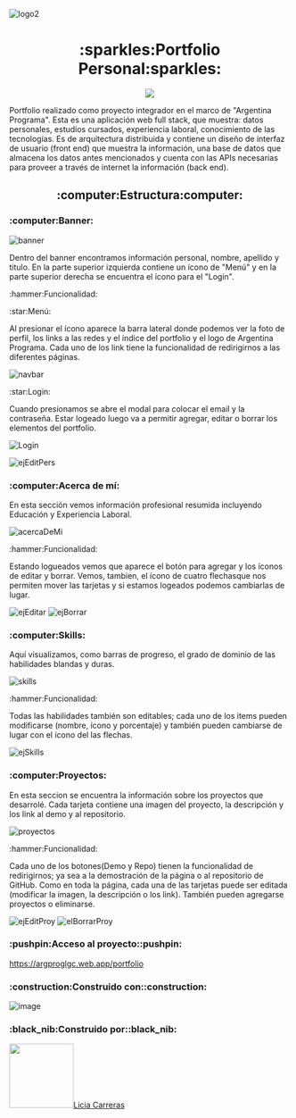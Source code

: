 ![logo2](https://user-images.githubusercontent.com/97195642/198836608-9d242be8-8042-4b6f-a915-f263c48ae93e.jpg)

<h1 align="center"> :sparkles:Portfolio Personal:sparkles: </h1>

   <p align="center">
   <img src="https://img.shields.io/badge/STATUS-EN%20DESAROLLO-pink">
   </p>
   
   Portfolio realizado como proyecto integrador en el marco de "Argentina Programa". Esta es una aplicación web full stack, que muestra: datos personales, estudios cursados, experiencia laboral, conocimiento de las tecnologías. Es de arquitectura distribuida y contiene un diseño de interfaz de usuario (front end) que muestra la información, una base de datos que almacena los datos antes mencionados y cuenta con las APIs necesarias para proveer a través de internet la información (back end).
   
<h2 align="center"> :computer:Estructura:computer: </h2>

<h3 align="left"> :computer:Banner:</h3>

![banner](https://user-images.githubusercontent.com/97195642/198838036-d861a6d3-5f27-4004-a1c5-97361f481019.PNG)

Dentro del banner encontramos información personal, nombre, apellido y titulo. En la parte superior izquierda contiene un ícono de "Menú" y en la parte superior derecha se encuentra el ícono para el "Login".

<p align="left"> :hammer:Funcionalidad:</p>

<p align="left"> :star:Menú:</p>
Al presionar el ícono aparece la barra lateral donde podemos ver la foto de perfil, los links a las redes y el índice del portfolio y el logo de Argentina Programa. Cada uno de los link tiene la funcionalidad de redirigirnos a las diferentes páginas.

![navbar](https://user-images.githubusercontent.com/97195642/198839488-ec16129b-f4fb-469f-97c1-b37092f667f9.PNG)

<p align="left"> :star:Login:</p>
Cuando presionamos se abre el modal para colocar el email y la contraseña. Estar logeado luego va a permitir agregar, editar o borrar los elementos del portfolio.

![Login](https://user-images.githubusercontent.com/97195642/198839996-ab8ebd83-e367-487b-9342-9db52fab8917.PNG)

![ejEditPers](https://user-images.githubusercontent.com/97195642/198845392-a958c1e9-c2db-40c0-99a9-037dba0aedb5.PNG)

<h3 align="left"> :computer:Acerca de mí:</h3>

En esta sección vemos información profesional resumida incluyendo Educación y Experiencia Laboral.

![acercaDeMi](https://user-images.githubusercontent.com/97195642/198840310-d8713436-5f59-45fd-acfe-c024d3846472.PNG)

<p align="left"> :hammer:Funcionalidad:</p>
Estando logueados vemos que aparece el botón para agregar y los íconos de editar y borrar. Vemos, tambien, el ícono de cuatro flechasque nos permiten mover las tarjetas y si estamos logeados podemos cambiarlas de lugar.

![ejEditar](https://user-images.githubusercontent.com/97195642/198841009-1f50eb3a-084d-4e54-acd9-b204f515a059.PNG)
![ejBorrar](https://user-images.githubusercontent.com/97195642/198841018-a0719fb1-b53b-4dbf-b264-cd2fbfffa494.PNG)

<h3 align="left"> :computer:Skills:</h3>

Aquí visualizamos, como barras de progreso, el grado de dominio de las habilidades blandas y duras.

![skills](https://user-images.githubusercontent.com/97195642/198841526-c325210a-0b11-4951-a3dc-e2660ce44894.PNG)

<p align="left"> :hammer:Funcionalidad:</p>
Todas las habilidades también son editables; cada uno de los items pueden modificarse (nombre, ícono y porcentaje) y también pueden cambiarse de lugar con el ícono del las flechas.


![ejSkills](https://user-images.githubusercontent.com/97195642/198842100-ef35484c-8fb4-4c9e-9d19-82c098093e91.PNG)

<h3 align="left"> :computer:Proyectos:</h3>

En esta seccion se encuentra la información sobre los proyectos que desarrolé. Cada tarjeta contiene una imagen del proyecto, la descripción y los link al demo y al repositorio.

![proyectos](https://user-images.githubusercontent.com/97195642/198844463-a994f44e-53df-4a85-a388-c2702bb25d4b.PNG)

<p align="left"> :hammer:Funcionalidad:</p>
Cada uno de los botones(Demo y Repo) tienen la funcionalidad de redirigirnos; ya sea a la demostración de la página o al repositorio de GitHub.
Como en toda la página, cada una de las tarjetas puede ser editada (modificar la imagen, la descripción o los link). También pueden agregarse proyectos o eliminarse.


![ejEditProy](https://user-images.githubusercontent.com/97195642/198844974-ba9b5c00-bd8d-43da-9ac3-da656e4a5eda.PNG)
![elBorrarProy](https://user-images.githubusercontent.com/97195642/198845029-5323caf7-1912-440c-8d62-c8d87ef9ce15.PNG)

<h3 align="left">:pushpin:Acceso al proyecto::pushpin:</h3>

https://argproglgc.web.app/portfolio

<h3 align="left">:construction:Construido con::construction:</h3>

![image](https://user-images.githubusercontent.com/97195642/198845837-18542018-c0b9-483c-98c6-9a0a4574706b.png)

<h3 align="left">:black_nib:Construido por::black_nib:</h3>

[<img src="https://i.ibb.co/XtwDQYS/octocat-1667066715779-1-1.png" width=115>Licia Carreras](https://github.com/Licia1911)



